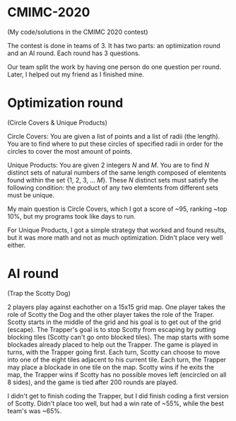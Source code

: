 # CMIMC-2020 
(My code/solutions in the CMIMC 2020 contest)

The contest is done in teams of 3. It has two parts: an optimization round and an AI round. Each round has 3 questions.

Our team split the work by having one person do one question per round.
Later, I helped out my friend as I finished mine.

# Optimization round
(Circle Covers & Unique Products)

Circle Covers: You are given a list of points and a list of radii (the length). You are to find where to put these circles of specified radii in order for the circles to cover the most amount of points.

Unique Products: You are given 2 integers *N* and *M*. You are to find *N* distinct sets of natural numbers of the same length composed of elemtents found within the set {1, 2, 3, ... *M*}. These *N* distinct sets must satisfy the following condition: the product of any two elemtents from different sets must be unique.

My main question is Circle Covers, which I got a score of ~95, ranking ~top 10%, but my programs took like days to run.

For Unique Products, I got a simple strategy that worked and found results, but it was more math and not as much optimization. Didn't place very well either.

# AI round
(Trap the Scotty Dog)

2 players play against eachother on a 15x15 grid map. One player takes the role of Scotty the Dog and the other player takes the role of the Traper. Scotty starts in the middle of the grid and his goal is to get out of the grid (escape). The Trapper's goal is to stop Scotty from escaping by putting blocking tiles (Scotty can't go onto blocked tiles). The map starts with some blockades already placed to help out the Trapper. The game is played in turns, with the Trapper going first. Each turn, Scotty can choose to move into one of the eight tiles adjacent to his current tile. Each turn, the Trapper may place a blockade in one tile on the map. Scotty wins if he exits the map, the Trapper wins if Scotty has no possible moves left (encircled on all 8 sides), and the game is tied after 200 rounds are played.

I didn't get to finish coding the Trapper, but I did finish coding a first version of Scotty. Didn't place too well, but had a win rate of ~55%, while the best team's was ~65%.
